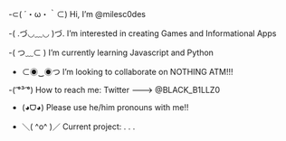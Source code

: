 -⊂( ´・ω・｀⊂) Hi, I’m @milesc0des

-( .づ◡﹏◡ )づ. I’m interested in creating Games and Informational Apps

-( つ﹏⊂ ) I’m currently learning Javascript and Python

- ⊂◉‿◉つ I’m looking to collaborate on NOTHING ATM!!!

-( ͡°³ ͡°) How to reach me: Twitter ---> @BLACK_B1LLZ0 

- (◕ᗜ◕) Please use he/him pronouns with me!!

- ＼( ^o^ )／ Current project: . . .
<!---
milesc0des/milesc0des is a ✨ special ✨ repository because its `README.md` (this file) appears on your GitHub profile.
You can click the Preview link to take a look at your changes.
--->
